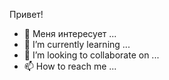 Привет!
- 👀 Меня интересует ...
- 🌱 I’m currently learning ...
- 💞️ I’m looking to collaborate on ...
- 📫 How to reach me ...

<!---
Ernist6/Ernist6 is a ✨ special ✨ repository because its `README.md` (this file) appears on your GitHub profile.
You can click the Preview link to take a look at your changes.
--->
